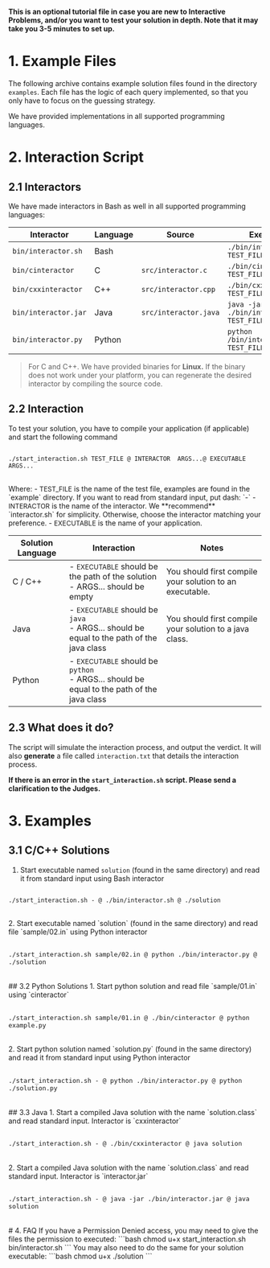 **This is an optional tutorial file in case you are new to Interactive Problems, and/or you want to test your solution in depth. Note that it may take you 3-5 minutes to set up.**
# 1. Example Files 
The following archive contains example solution files found in the directory `examples`. Each file has the logic of each query implemented, so that you only have to focus on the guessing strategy. 

We have provided implementations in all supported programming languages.
# 2. Interaction Script

## 2.1 Interactors
We have made interactors in Bash as well in all supported programming languages:

| Interactor | Language | Source | Execution |
| ---- | ---- | ---- | ---- |
| `bin/interactor.sh` | Bash |  | `./bin/interactor.sh TEST_FILE` |
| `bin/cinteractor` | C | `src/interactor.c` | `./bin/cinteractor TEST_FILE` |
| `bin/cxxinteractor` | C++ | `src/interactor.cpp` | `./bin/cxxinteractor TEST_FILE` |
| `bin/interactor.jar` | Java | `src/interactor.java` | `java -jar ./bin/interactor.jar TEST_FILE` |
| `bin/interactor.py` | Python |  | `python /bin/interactor.py TEST_FILE` |

> For C and C++. We have provided binaries for **Linux.** If the binary does not work under your platform, you can regenerate the desired interactor by compiling the source code.  
## 2.2 Interaction
To test your solution, you have to compile your application (if applicable) and start the following command
<div class="interaction-small">
<pre>
<code class=language-python>
<span class="interaction-command">./start_interaction.sh</span> <span class="interaction-test">TEST_FILE</span> <span class="interaction-sep">@</span> <span class = "interaction-subcommand">INTERACTOR</span>  ARGS...<span class="interaction-sep">@</span> <span class="interaction-subcommand">EXECUTABLE</span> ARGS...
</code>
</pre>
</div>
Where: 
- <span class="interaction-test" style="font-size:small">TEST_FILE</span>  is the name of the test file, examples are found in the `example` directory. If you want to read from standard input, put dash: `-`
- <span class="interaction-subcommand" style="font-size:small">INTERACTOR</span>  is the name of the interactor. We **recommend** `interactor.sh` for simplicity. Otherwise, choose the interactor matching your preference.
- <span class="interaction-subcommand" style="font-size:small">EXECUTABLE</span>  is the name of your application.

| Solution Language | Interaction | Notes |
| ---- | ---- | ---- |
| C / C++ | - <span class="interaction-subcommand" style="font-size:small">EXECUTABLE</span> should be the path of the solution<br>- ARGS... should be empty  | You should first compile your solution to an executable. |
| Java | - <span class="interaction-subcommand" style="font-size:small">EXECUTABLE</span> should be `java`<br>- ARGS... should be equal to the path of the java class | You should first compile your solution to a java class. |
| Python | - <span class="interaction-subcommand" style="font-size:small">EXECUTABLE</span> should be `python`<br>- ARGS... should be equal to the path of the java class |  |
## 2.3 What does it do?
The script will simulate the interaction process, and output the verdict. It will also **generate** a file called `interaction.txt` that details the interaction process.

**If there is an error in the `start_interaction.sh` script. Please send a clarification to the Judges.**
# 3. Examples
## 3.1 C/C++ Solutions
1. Start executable named `solution` (found in the same directory) and read it from standard input using Bash interactor
	<div class="interaction"style="font-size:11pt">
<pre>
<code class=language-python>
<span class="interaction-command">./start_interaction.sh</span> <span class="interaction-stdin">-</span> <span class="interaction-sep">@</span> <span class = "interaction-subcommand">./bin/interactor.sh</span> <span class="interaction-sep">@</span> <span class="interaction-subcommand">./solution</span>
</code>
</pre>
</div>
2. Start executable named `solution` (found in the same directory) and read file `sample/02.in` using Python interactor
	<div class="interaction" style="font-size:11pt">
<pre>
<code class=language-python>
<span class="interaction-command">./start_interaction.sh</span> <span class="interaction-test">sample/02.in</span> <span class="interaction-sep">@</span> <span class = "interaction-subcommand">python</span> ./bin/interactor.py <span class="interaction-sep">@</span> <span class="interaction-subcommand">./solution</span>
</code>
</pre>
</div>
## 3.2 Python Solutions
1. Start python solution and read file `sample/01.in` using `cinteractor`
<div class="interaction" style="font-size:11pt">
<pre>
<code class=language-python>
<span class="interaction-command">./start_interaction.sh</span> <span class="interaction-test">sample/01.in</span> <span class="interaction-sep">@</span> <span class = "interaction-subcommand">./bin/cinteractor</span> <span class="interaction-sep">@</span> <span class="interaction-subcommand">python</span> example.py
</code>
</pre>
</div>
2. Start python solution named `solution.py` (found in the same directory) and read it from standard input using Python interactor
	<div class="interaction" style="font-size:11pt">
<pre>
<code class=language-python>
<span class="interaction-command">./start_interaction.sh</span> <span class="interaction-stdin">-</span> <span class="interaction-sep">@</span> <span class = "interaction-subcommand">python</span> ./bin/interactor.py <span class="interaction-sep">@</span> <span class="interaction-subcommand">python</span> ./solution.py
</code>
</pre>
</div>
## 3.3 Java
1. Start a compiled Java solution with the name `solution.class` and read standard input. Interactor is `cxxinteractor`
<div class="interaction" style="font-size:11pt">
<pre>
<code class=language-python>
<span class="interaction-command">./start_interaction.sh</span> <span class="interaction-stdin">-</span> <span class="interaction-sep">@</span> <span class = "interaction-subcommand">./bin/cxxinteractor</span> <span class="interaction-sep">@</span> <span class="interaction-subcommand">java</span> solution
</code>
</pre>
</div>
2. Start a compiled Java solution with the name `solution.class` and read standard input. Interactor is `interactor.jar`
<div class="interaction" style="font-size:11pt">
<pre>
<code class=language-python>
<span class="interaction-command">./start_interaction.sh</span> <span class="interaction-stdin">-</span> <span class="interaction-sep">@</span> <span class = "interaction-subcommand">java</span> -jar ./bin/interactor.jar <span class="interaction-sep">@</span> <span class="interaction-subcommand">java</span> solution
</code>
</pre>
</div>
# 4. FAQ
If you have a Permission Denied access, you may need to give the files the permission to executed:
```bash
chmod u+x start_interaction.sh bin/interactor.sh
```
You may also need to do the same for your solution executable:
```bash
chmod u+x ./solution
```


